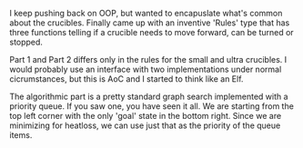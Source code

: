 I keep pushing back on OOP, but wanted to encapuslate what's common about the crucibles.
Finally came up with an inventive 'Rules' type that has three functions telling if a crucible
needs to move forward, can be turned or stopped. 

Part 1 and Part 2 differs only in the rules for the small and ultra crucibles. I would
probably use an interface with two implementations under normal cicrumstances, but this 
is AoC and I started to think like an Elf.

The algorithmic part is a pretty standard graph search implemented with a priority queue.
If you saw one, you have seen it all. We are starting from the top left corner with the 
only 'goal' state in the bottom right. Since we are minimizing for heatloss, we can use 
just that as the priority of the queue items.